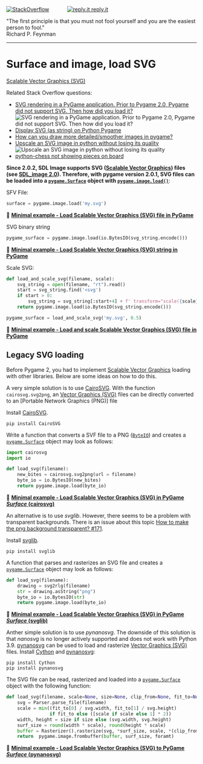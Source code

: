[![StackOverflow](https://stackexchange.com/users/flair/7322082.png)](https://stackoverflow.com/users/5577765/rabbid76?tab=profile) &nbsp;&nbsp;&nbsp;&nbsp;&nbsp;&nbsp;&nbsp;&nbsp;&nbsp;&nbsp; [![reply.it](../../resource/logo/Repl_it_logo_80.png) reply.it](https://repl.it/repls/folder/PyGame%20Examples)

"The first principle is that you must not fool yourself and you are the easiest person to fool."  
Richard P. Feynman

---

# Surface and image, load SVG

[Scalable  Vector Graphics (SVG)](https://de.wikipedia.org/wiki/Scalable_Vector_Graphics)

Related Stack Overflow questions:

- [SVG rendering in a PyGame application. Prior to Pygame 2.0, Pygame did not support SVG. Then how did you load it?](https://stackoverflow.com/questions/120584/svg-rendering-in-a-pygame-application-prior-to-pygame-2-0-pygame-did-not-suppo/64598021#64598021)  
  ![SVG rendering in a PyGame application. Prior to Pygame 2.0, Pygame did not support SVG. Then how did you load it?](https://i.sstatic.net/LOMwY.png)  
- [Display SVG (as string) on Python Pygame](https://stackoverflow.com/questions/65649933/display-svg-as-string-on-python-pygame/65651155#65651155)  
- [How can you draw more detailed/smoother images in pygame?](https://stackoverflow.com/questions/65492782/how-can-you-draw-more-detailed-smoother-images-in-pygame/65492828#65492828)  
- [Upscale an SVG image in python without losing its quality](https://stackoverflow.com/questions/69508937/upscale-an-svg-image-in-python-without-losing-its-quality/69509545#69509545)  
  ![Upscale an SVG image in python without losing its quality](https://i.sstatic.net/2VxvP.png)
- [python-chess not showing pieces on board](https://stackoverflow.com/questions/75000032/python-chess-not-showing-pieces-on-board)  

**Since 2.0.2, SDL Image supports SVG ([Scalable Vector Graphics](https://en.wikipedia.org/wiki/Scalable_Vector_Graphics)) files (see [SDL_image 2.0](https://www.libsdl.org/projects/SDL_image)). Therefore, with pygame version 2.0.1, SVG files can be loaded into a [`pygame.Surface`](https://www.pygame.org/docs/ref/surface.html) object with  [`pygame.image.load()`](http://www.pygame.org/docs/ref/image.html)**:

SFV File:

```py
surface = pygame.image.load('my.svg')
```

📁 **[Minimal example - Load Scalable Vector Graphics (SVG) file in PyGame](../../examples/minimal_examples/pygame_minimal_surface_load_svg_1.py)**

SVG binary string

```py
pygame_surface = pygame.image.load(io.BytesIO(svg_string.encode()))
```

📁 **[Minimal example - Load Scalable Vector Graphics (SVG) string in PyGame](../../examples/minimal_examples/pygame_minimal_surface_load_svg_2.py)**

Scale SVG:

```py
def load_and_scale_svg(filename, scale):
    svg_string = open(filename, "rt").read()
    start = svg_string.find('<svg')    
    if start > 0:
        svg_string = svg_string[:start+4] + f' transform="scale({scale})"' + svg_string[start+4:]
    return pygame.image.load(io.BytesIO(svg_string.encode()))

pygame_surface = load_and_scale_svg('my.svg', 0.5)
```

📁 **[Minimal example - Load and scale Scalable Vector Graphics (SVG) file in PyGame](../../examples/minimal_examples/pygame_minimal_surface_load_svg_3.py)**

## Legacy SVG loading

Before Pygame 2, you had to implement [Scalable Vector Graphics](https://en.wikipedia.org/wiki/Scalable_Vector_Graphics) loading with other libraries. Below are some ideas on how to do this.

A very simple solution is to use [CairoSVG](https://cairosvg.org/). With the function `cairosvg.svg2png`, an [Vector Graphics (SVG)](https://de.wikipedia.org/wiki/Scalable_Vector_Graphics) files can be directly converted to an [Portable Network Graphics (PNG)] file

Install [CairoSVG](https://pypi.org/project/CairoSVG/).

```lang-none
pip install CairoSVG
```

Write a function that converts a SVF file to a PNG ([`ByteIO`](https://docs.python.org/3/library/io.html)) and creates a [`pygame.Surface`](https://www.pygame.org/docs/ref/surface.html) object may look as follows:

```py
import cairosvg
import io

def load_svg(filename):
    new_bites = cairosvg.svg2png(url = filename)
    byte_io = io.BytesIO(new_bites)
    return pygame.image.load(byte_io)
```

📁 **[Minimal example - Load Scalable Vector Graphics (SVG) in PyGame _Surface_ (cairosvg)](../../examples/minimal_examples/pygame_minimal_surface_load_svg_legacy_3.py)**

An alternative is to use _svglib_. However, there seems to be a problem with transparent backgrounds. There is an issue about this topic [How to make the png background transparent? #171](https://github.com/deeplook/svglib/issues/171).  

Install [svglib](https://pypi.org/project/svglib/).

```lang-none
pip install svglib
```

A function that parses and rasterizes an SVG file and creates a [`pygame.Surface`](https://www.pygame.org/docs/ref/surface.html) object may look as follows:

```py
def load_svg(filename):
    drawing = svg2rlg(filename)
    str = drawing.asString("png")
    byte_io = io.BytesIO(str)
    return pygame.image.load(byte_io)
```

📁 **[Minimal example - Load Scalable Vector Graphics (SVG) in PyGame _Surface_ (svglib)](../../examples/minimal_examples/pygame_minimal_surface_load_svg_legacy_2.py)**

Anther simple solution is to use _pynanosvg_. The downside of this solution is that _nanosvg_ is no longer actively supported and does not work with Python 3.9. [pynanosvg](https://github.com/ethanhs/pynanosvg) can be used to load and rasterize [Vector Graphics (SVG)](https://de.wikipedia.org/wiki/Scalable_Vector_Graphics) files. Install [Cython](https://cython.org/) and [pynanosvg](https://github.com/ethanhs/pynanosvg):

```lang-none
pip install Cython
pip install pynanosvg
```

The SVG file can be read, rasterized and loaded into a [`pygame.Surface`](https://www.pygame.org/docs/ref/surface.html) object with the following function:

```py
def load_svg(filename, scale=None, size=None, clip_from=None, fit_to=None, foramt='RGBA'):
    svg = Parser.parse_file(filename)
    scale = min((fit_to[0] / svg.width, fit_to[1] / svg.height)
                if fit_to else ([scale if scale else 1] * 2))
    width, height = size if size else (svg.width, svg.height)
    surf_size = round(width * scale), round(height * scale)
    buffer = Rasterizer().rasterize(svg, *surf_size, scale, *(clip_from if clip_from else 0, 0))
    return  pygame.image.frombuffer(buffer, surf_size, foramt)
```

📁 **[Minimal example - Load Scalable Vector Graphics (SVG) to PyGame _Surface_ (pynanosvg)](../../examples/minimal_examples/pygame_minimal_surface_load_svg_legacy_1.py)**
